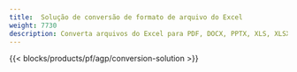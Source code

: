 ```yaml
---
title:  Solução de conversão de formato de arquivo do Excel
weight: 7730
description: Converta arquivos do Excel para PDF, DOCX, PPTX, XLS, XLSX, XLSM, XLSB, ODS, CSV, TSV, 0761103 481, JPG, BMP, PNG, SVG, TIFF, XPS, MHTML e Markdown.
---
```

{{< blocks/products/pf/agp/conversion-solution >}} 
